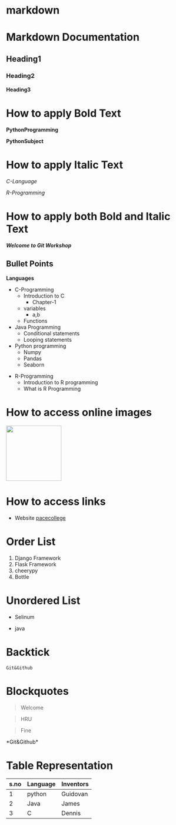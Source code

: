 # markdown


# Markdown Documentation

## Heading1

### Heading2

#### Heading3

# How to apply Bold Text

**PythonProgramming**

__PythonSubject__

# How to apply Italic Text

*C-Language*

_R-Programming_

# How to apply both Bold and Italic Text

***Welcome to Git Workshop***

## Bullet Points

**Languages**

+ C-Programming
    + Introduction to C
      * Chapter-1
    + variables
      * a,b
    + Functions
+ Java Programming
    + Conditional statements
    + Looping statements
+ Python programming
    + Numpy
    + Pandas
    + Seaborn
- R-Programming
    + Introduction to R programming
    + What is R Programming

# How to access online images

<img src="https://static.remove.bg/sample-gallery/graphics/bird-thumbnail.jpg" height=150 width=150>

# How to access links

+ Website [pacecollege](https://pace.ac.in)

# Order List

1. Django Framework
50. Flask Framework
90. cheerypy
100. Bottle


# Unordered List

+ Selinum

* java

# Backtick

`Git&Github`

# Blockquotes

> Welcome

> HRU

> Fine

\*Git&Github\*

# Table Representation

| s.no | Language | Inventors |
|------|----------|-----------|
| 1    |python    |Guidovan   |
| 2    |Java      |James      |
| 3    |C         |Dennis     |
